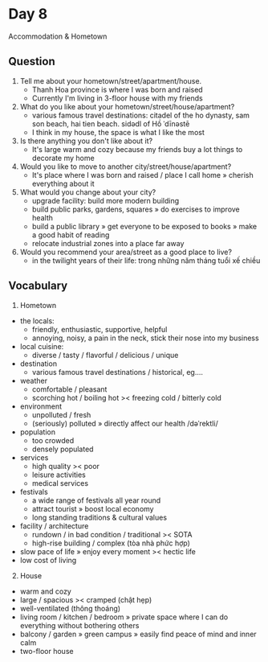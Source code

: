 # Day 8

Accommodation & Hometown

## Question

1. Tell me about your hometown/street/apartment/house.
   - Thanh Hoa province is where I was born and raised
   - Currently I'm living in 3-floor house with my friends
2. What do you like about your hometown/street/house/apartment?
   - various famous travel destinations: citadel of the ho dynasty, sam son beach, hai tien beach. sidədl of Hồ ˈdīnəstē
   - I think in my house, the space is what I like the most
3. Is there anything you don't like about it?
   - It's large warm and cozy because my friends buy a lot things to decorate my home
4. Would you like to move to another city/street/house/apartment?
   - It's place where I was born and raised / place I call home » cherish everything about it
5. What would you change about your city?
   - upgrade facility: build more modern building
   - build public parks, gardens, squares » do exercises to improve health
   - build a public library » get everyone to be exposed to books » make a good habit of reading
   - relocate industrial zones into a place far away
6. Would you recommend your area/street as a good place to live?
   - in the twilight years of their life: trong những năm tháng tuổi xế chiều

## Vocabulary

1. Hometown

- the locals:
  - friendly, enthusiastic, supportive, helpful
  - annoying, noisy, a pain in the neck, stick their nose into my business
- local cuisine:
  - diverse / tasty / flavorful / delicious / unique
- destination
  - various famous travel destinations / historical, eg....
- weather
  - comfortable / pleasant
  - scorching hot / boiling hot >< freezing cold / bitterly cold
- environment
  - unpolluted / fresh
  - (seriously) polluted » directly affect our health /dəˈrektli/
- population
  - too crowded
  - densely populated
- services
  - high quality >< poor
  - leisure activities
  - medical services
- festivals
  - a wide range of festivals all year round
  - attract tourist » boost local economy
  - long standing traditions & cultural values
- facility / architecture
  - rundown / in bad condition / traditional >< SOTA
  - high-rise building / complex (tòa nhà phức hợp)
- slow pace of life » enjoy every moment >< hectic life
- low cost of living

2. House

- warm and cozy
- large / spacious >< cramped (chật hẹp)
- well-ventilated (thông thoáng)
- living room / kitchen / bedroom » private space where I can do everything without bothering others
- balcony / garden » green campus » easily find peace of mind and inner calm
- two-floor house
